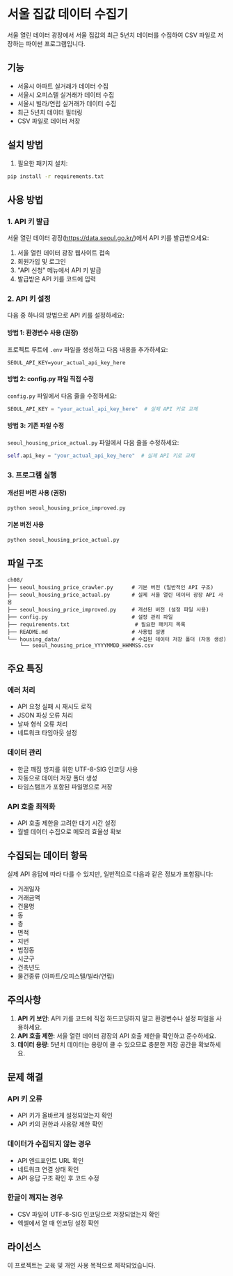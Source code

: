 # 서울 집값 데이터 수집기

서울 열린 데이터 광장에서 서울 집값의 최근 5년치 데이터를 수집하여 CSV 파일로 저장하는 파이썬 프로그램입니다.

## 기능

- 서울시 아파트 실거래가 데이터 수집
- 서울시 오피스텔 실거래가 데이터 수집
- 서울시 빌라/연립 실거래가 데이터 수집
- 최근 5년치 데이터 필터링
- CSV 파일로 데이터 저장

## 설치 방법

1. 필요한 패키지 설치:

```bash
pip install -r requirements.txt
```

## 사용 방법

### 1. API 키 발급

서울 열린 데이터 광장(https://data.seoul.go.kr/)에서 API 키를 발급받으세요:

1. 서울 열린 데이터 광장 웹사이트 접속
2. 회원가입 및 로그인
3. "API 신청" 메뉴에서 API 키 발급
4. 발급받은 API 키를 코드에 입력

### 2. API 키 설정

다음 중 하나의 방법으로 API 키를 설정하세요:

#### 방법 1: 환경변수 사용 (권장)

프로젝트 루트에 `.env` 파일을 생성하고 다음 내용을 추가하세요:

```
SEOUL_API_KEY=your_actual_api_key_here
```

#### 방법 2: config.py 파일 직접 수정

`config.py` 파일에서 다음 줄을 수정하세요:

```python
SEOUL_API_KEY = "your_actual_api_key_here"  # 실제 API 키로 교체
```

#### 방법 3: 기존 파일 수정

`seoul_housing_price_actual.py` 파일에서 다음 줄을 수정하세요:

```python
self.api_key = "your_actual_api_key_here"  # 실제 API 키로 교체
```

### 3. 프로그램 실행

#### 개선된 버전 사용 (권장)

```bash
python seoul_housing_price_improved.py
```

#### 기본 버전 사용

```bash
python seoul_housing_price_actual.py
```

## 파일 구조

```
ch08/
├── seoul_housing_price_crawler.py      # 기본 버전 (일반적인 API 구조)
├── seoul_housing_price_actual.py       # 실제 서울 열린 데이터 광장 API 사용
├── seoul_housing_price_improved.py     # 개선된 버전 (설정 파일 사용)
├── config.py                           # 설정 관리 파일
├── requirements.txt                     # 필요한 패키지 목록
├── README.md                           # 사용법 설명
└── housing_data/                       # 수집된 데이터 저장 폴더 (자동 생성)
    └── seoul_housing_price_YYYYMMDD_HHMMSS.csv
```

## 주요 특징

### 에러 처리

- API 요청 실패 시 재시도 로직
- JSON 파싱 오류 처리
- 날짜 형식 오류 처리
- 네트워크 타임아웃 설정

### 데이터 관리

- 한글 깨짐 방지를 위한 UTF-8-SIG 인코딩 사용
- 자동으로 데이터 저장 폴더 생성
- 타임스탬프가 포함된 파일명으로 저장

### API 호출 최적화

- API 호출 제한을 고려한 대기 시간 설정
- 월별 데이터 수집으로 메모리 효율성 확보

## 수집되는 데이터 항목

실제 API 응답에 따라 다를 수 있지만, 일반적으로 다음과 같은 정보가 포함됩니다:

- 거래일자
- 거래금액
- 건물명
- 동
- 층
- 면적
- 지번
- 법정동
- 시군구
- 건축년도
- 물건종류 (아파트/오피스텔/빌라/연립)

## 주의사항

1. **API 키 보안**: API 키를 코드에 직접 하드코딩하지 말고 환경변수나 설정 파일을 사용하세요.
2. **API 호출 제한**: 서울 열린 데이터 광장의 API 호출 제한을 확인하고 준수하세요.
3. **데이터 용량**: 5년치 데이터는 용량이 클 수 있으므로 충분한 저장 공간을 확보하세요.

## 문제 해결

### API 키 오류

- API 키가 올바르게 설정되었는지 확인
- API 키의 권한과 사용량 제한 확인

### 데이터가 수집되지 않는 경우

- API 엔드포인트 URL 확인
- 네트워크 연결 상태 확인
- API 응답 구조 확인 후 코드 수정

### 한글이 깨지는 경우

- CSV 파일이 UTF-8-SIG 인코딩으로 저장되었는지 확인
- 엑셀에서 열 때 인코딩 설정 확인

## 라이선스

이 프로젝트는 교육 및 개인 사용 목적으로 제작되었습니다.
